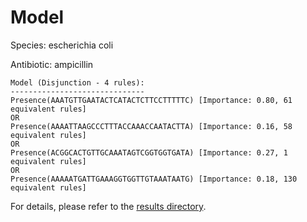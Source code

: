 
# Model

Species: escherichia coli

Antibiotic: ampicillin

```
Model (Disjunction - 4 rules):
------------------------------
Presence(AAATGTTGAATACTCATACTCTTCCTTTTTC) [Importance: 0.80, 61 equivalent rules]
OR
Presence(AAAATTAAGCCCTTTACCAAACCAATACTTA) [Importance: 0.16, 58 equivalent rules]
OR
Presence(ACGGCACTGTTGCAAATAGTCGGTGGTGATA) [Importance: 0.27, 1 equivalent rules]
OR
Presence(AAAAATGATTGAAAGGTGGTTGTAAATAATG) [Importance: 0.18, 130 equivalent rules]

```

For details, please refer to the [results directory](../../../../../results/scm_b/escherichia%20coli/ampicillin/repeat_1/).

